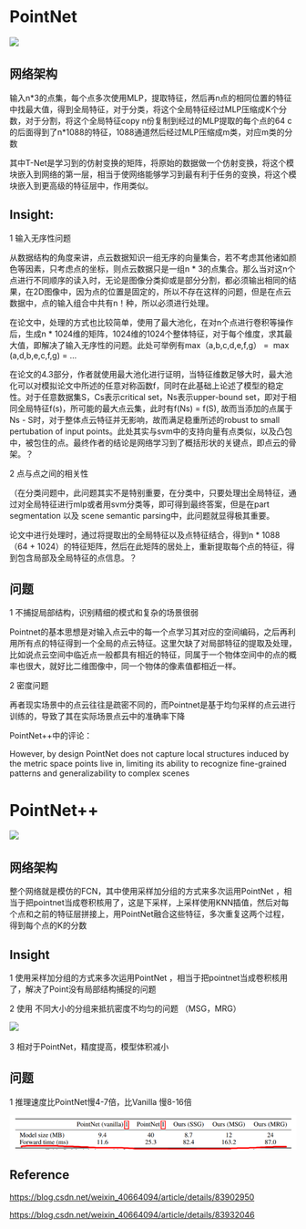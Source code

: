 # PointNet

![](https://img-blog.csdn.net/20180517215110916)
## 网络架构

输入n*3的点集，每个点多次使用MLP，提取特征，然后再n点的相同位置的特征中找最大值，得到全局特征，对于分类，将这个全局特征经过MLP压缩成K个分数，对于分割，将这个全局特征copy n份复制到经过的MLP提取的每个点的64 c的后面得到了n\*1088的特征，1088通道然后经过MLP压缩成m类，对应m类的分数

其中T-Net是学习到的仿射变换的矩阵，将原始的数据做一个仿射变换，将这个模块嵌入到网络的第一层，相当于使网络能够学习到最有利于任务的变换，将这个模块嵌入到更高级的特征层中，作用类似。

## Insight:

1 输入无序性问题

从数据结构的角度来讲，点云数据知识一组无序的向量集合，若不考虑其他诸如颜色等因素，只考虑点的坐标，则点云数据只是一组n * 3的点集合。那么当对这n个点进行不同顺序的读入时，无论是图像分类抑或是部分分割，都必须输出相同的结果，在2D图像中，因为点的位置是固定的，所以不存在这样的问题，但是在点云数据中，点的输入组合中共有n！种，所以必须进行处理。

在论文中，处理的方式也比较简单，使用了最大池化，在对n个点进行卷积等操作后，生成n * 1024维的矩阵，1024维的1024个整体特征，对于每个维度，求其最大值，即解决了输入无序性的问题。此处可举例有max（a,b,c,d,e,f,g） =  max (a,d,b,e,c,f,g) = ...

在论文的4.3部分，作者就使用最大池化进行证明，当特征维数足够大时，最大池化可以对模拟论文中所述的任意对称函数f，同时在此基础上论述了模型的稳定性。对于任意数据集S，Cs表示critical set，Ns表示upper-bound set，即对于相同全局特征f(s)，所可能的最大点云集，此时有f(Ns) = f(S), 故而当添加的点属于Ns - S时，对于整体点云特征并无影响，故而满足稳重所述的robust to small pertubation of input points。此处其实与svm中的支持向量有点类似，以及凸包中，被包住的点。最终作者的结论是网络学习到了概括形状的关键点，即点云的骨架。？

2 点与点之间的相关性

（在分类问题中，此问题其实不是特别重要，在分类中，只要处理出全局特征，通过对全局特征进行mlp或者用svm分类等，即可得到最终答案，但是在part segmentation 以及 scene semantic parsing中，此问题就显得极其重要。

论文中进行处理时，通过将提取出的全局特征以及点特征结合，得到n * 1088（64 + 1024）的特征矩阵，然后在此矩阵的居处上，重新提取每个点的特征，得到包含局部及全局特征的点信息。？
## 问题
1 不捕捉局部结构，识别精细的模式和复杂的场景很弱

Pointnet的基本思想是对输入点云中的每一个点学习其对应的空间编码，之后再利用所有点的特征得到一个全局的点云特征。这里欠缺了对局部特征的提取及处理，比如说点云空间中临近点一般都具有相近的特征，同属于一个物体空间中的点的概率也很大，就好比二维图像中，同一个物体的像素值都相近一样。

2 密度问题

再者现实场景中的点云往往是疏密不同的，而Pointnet是基于均匀采样的点云进行训练的，导致了其在实际场景点云中的准确率下降

PointNet++中的评论：

However, by design PointNet does not capture local structures induced by the metric space points live in, limiting its ability to recognize fine-grained patterns and generalizability to complex scenes

# PointNet++

![](https://img-blog.csdnimg.cn/20181109173211143.png?x-oss-process=image/watermark,type_ZmFuZ3poZW5naGVpdGk,shadow_10,text_aHR0cHM6Ly9ibG9nLmNzZG4ubmV0L3dlaXhpbl80MDY2NDA5NA==,size_16,color_FFFFFF,t_70)

## 网络架构

整个网络就是模仿的FCN，其中使用采样加分组的方式来多次运用PointNet ，相当于把pointnet当成卷积核用了，这是下采样，上采样使用KNN插值，然后对每个点和之前的特征层拼接上，用PointNet融合这些特征，多次重复这两个过程，得到每个点的K的分数

## Insight

1 使用采样加分组的方式来多次运用PointNet ，相当于把pointnet当成卷积核用了，解决了Point没有局部结构捕捉的问题

2 使用 不同大小的分组来抵抗密度不均匀的问题 （MSG，MRG）

![](https://img-blog.csdn.net/2018082217250689?watermark/2/text/aHR0cHM6Ly9ibG9nLmNzZG4ubmV0L3NpbmF0XzM3MDExODEy/font/5a6L5L2T/fontsize/400/fill/I0JBQkFCMA==/dissolve/70)

3 相对于PointNet，精度提高，模型体积减小

## 问题
1 推理速度比PointNet慢4-7倍，比Vanilla 慢8-16倍

![](https://github.com/simonlee327/Paperlearning/blob/master/Pictures/Image%203.png)

## Reference

https://blog.csdn.net/weixin_40664094/article/details/83902950

https://blog.csdn.net/weixin_40664094/article/details/83932046

